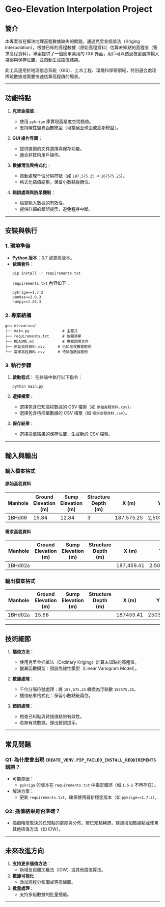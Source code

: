 # **Geo-Elevation Interpolation Project**

## **簡介**
本專案旨在解決地理高程數據缺失的問題。通過克里金插值法（Kriging Interpolation），根據已知的高程數據（原始高程資料）估算未知點的高程值（需求高程資料）。專案提供了一個簡單易用的 GUI 界面，用戶可以透過視窗選擇輸入檔案與保存位置，並自動生成插值結果。

此工具適用於地理信息系統（GIS）、土木工程、環境科學等領域，特別適合處理稀疏數據或需要快速估算高程值的場景。

---

## **功能特點**
1. **克里金插值**：
   - 使用 `pykrige` 庫實現高精度空間插值。
   - 支持線性變異函數模型（可擴展至球面或高斯模型）。

2. **GUI 操作界面**：
   - 提供直觀的文件選擇與保存功能。
   - 適合非技術用戶操作。

3. **數據清洗與格式化**：
   - 自動處理千位分隔符號（如 `187,575.25` → `187575.25`）。
   - 格式化插值結果，保留小數點後兩位。

4. **錯誤處理與防呆機制**：
   - 檢查輸入數據的有效性。
   - 提供詳細的錯誤提示，避免程序中斷。

---

## **安裝與執行**

### **1. 環境準備**
- **Python 版本**：3.7 或更高版本。
- **依賴套件**：
  ```bash
  pip install -r requirements.txt
  ```
  `requirements.txt` 內容如下：
  ```txt
  pykrige==1.7.2
  pandas==2.0.3
  numpy==1.24.3
  ```

### **2. 專案結構**
```plaintext
geo-elevation/
├── main.py               # 主程式
├── requirements.txt      # 依賴清單
├── README.md             # 專案說明文件
├── 原始高程資料.csv      # 已知高程數據範例
└── 需求高程資料.csv      # 待插值數據範例
```

### **3. 執行步驟**
1. **啟動程式**：
   在終端中執行以下指令：
   ```bash
   python main.py
   ```

2. **選擇檔案**：
   - 選擇包含已知高程數據的 CSV 檔案（如 `原始高程資料.csv`）。
   - 選擇包含待插值數據的 CSV 檔案（如 `需求高程資料.csv`）。

3. **保存結果**：
   - 選擇插值結果的保存位置，生成新的 CSV 檔案。

---

## **輸入與輸出**

### **輸入檔案格式**
#### **原始高程資料**
| Manhole | Ground Elevation (m) | Sump Elevation (m) | Structure Depth (m) | X (m)        | Y (m)         |
|---------|-----------------------|---------------------|----------------------|--------------|---------------|
| 1BHd06  | 15.84                | 12.84              | 3                    | 187,575.25   | 2,503,847.37  |

#### **需求高程資料**
| Manhole | Ground Elevation (m) | Sump Elevation (m) | Structure Depth (m) | X (m)        | Y (m)         |
|---------|-----------------------|---------------------|----------------------|--------------|---------------|
| 1BHd02a |                       |                     |                      | 187,459.41   | 2,503,951.28  |

### **輸出檔案格式**
| Manhole | Ground Elevation (m) | Sump Elevation (m) | Structure Depth (m) | X (m)     | Y (m)       |
|---------|-----------------------|---------------------|----------------------|-----------|-------------|
| 1BHd02a | 15.68                |                     |                      | 187459.41 | 2503951.28  |

---

## **技術細節**
1. **插值方法**：
   - 使用克里金插值法（Ordinary Kriging）計算未知點的高程值。
   - 變異函數模型：預設為線性模型（Linear Variogram Model）。

2. **數據處理**：
   - 千位分隔符號處理：將 `187,575.25` 轉換為浮點數 `187575.25`。
   - 插值結果格式化：保留小數點後兩位。

3. **錯誤處理**：
   - 檢查已知點與待插值點的有效性。
   - 若無有效數據，彈出錯誤提示。

---

## **常見問題**

### **Q1: 為什麼會出現 `CREATE_VENV.PIP_FAILED_INSTALL_REQUIREMENTS` 錯誤？**
- 可能原因：
  - `pykrige` 的版本在 `requirements.txt` 中指定錯誤（如 `1.5.6` 不再存在）。
- 解決方案：
  - 更新 `requirements.txt`，確保使用最新穩定版本（如 `pykrige==1.7.2`）。

### **Q2: 插值結果是否準確？**
- 插值精度取決於已知點的密度與分佈。若已知點稀疏，建議增加數據點或使用其他插值方法（如 IDW）。

---

## **未來改進方向**
1. **支持更多插值方法**：
   - 新增反距離加權法（IDW）或其他插值算法。
2. **數據可視化**：
   - 添加高程分布圖或等高線圖。
3. **批量處理**：
   - 支持多組數據的批量插值。

---
